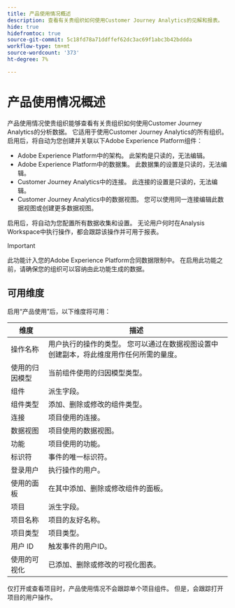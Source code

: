 ```yaml
---
title: 产品使用情况概述
description: 查看有关贵组织如何使用Customer Journey Analytics的见解和报表。
hide: true
hidefromtoc: true
source-git-commit: 5c18fd78a71ddffef62dc3ac69f1abc3b42bddda
workflow-type: tm+mt
source-wordcount: '373'
ht-degree: 7%

---
```


# 产品使用情况概述

产品使用情况使贵组织能够查看有关贵组织如何使用Customer Journey Analytics的分析数据。 它适用于使用Customer Journey Analytics的所有组织。 启用后，将自动为您创建并关联以下Adobe Experience Platform组件：

* Adobe Experience Platform中的架构。 此架构是只读的，无法编辑。
* Adobe Experience Platform中的数据集。 此数据集的设置是只读的，无法编辑。
* Customer Journey Analytics中的连接。 此连接的设置是只读的，无法编辑。
* Customer Journey Analytics中的数据视图。 您可以使用同一连接编辑此数据视图或创建更多数据视图。

启用后，将自动为您配置所有数据收集和设置。 无论用户何时在Analysis Workspace中执行操作，都会跟踪该操作并可用于报表。

>[!IMPORTANT]
>
>此功能计入您的Adobe Experience Platform合同数据限制中。 在启用此功能之前，请确保您的组织可以容纳由此功能生成的数据。

## 可用维度

启用“产品使用”后，以下维度将可用：

| 维度 | 描述 |
| --- | --- |
| 操作名称 | 用户执行的操作的类型。 您可以通过在数据视图设置中创建副本，将此维度用作任何所需的量度。 |
| 使用的归因模型 | 当前组件使用的归因模型类型。 |
| 组件 | 派生字段。 |
| 组件类型 | 添加、删除或修改的组件类型。 |
| 连接 | 项目使用的连接。 |
| 数据视图 | 项目使用的数据视图。 |
| 功能 | 项目使用的功能。 |
| 标识符 | 事件的唯一标识符。 |
| 登录用户 | 执行操作的用户。 |
| 使用的面板 | 在其中添加、删除或修改组件的面板。 |
| 项目 | 派生字段。 |
| 项目名称 | 项目的友好名称。 |
| 项目类型 | 项目类型。 |
| 用户 ID | 触发事件的用户ID。 |
| 使用的可视化 | 已添加、删除或修改的可视化图表。 |

仅打开或查看项目时，产品使用情况不会跟踪单个项目组件。 但是，会跟踪打开项目的用户操作。
